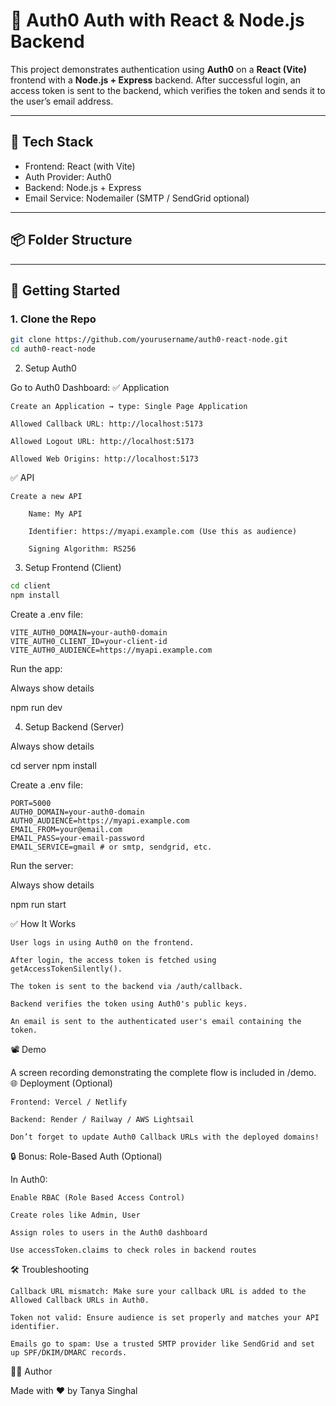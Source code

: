 # 🔐 Auth0 Auth with React & Node.js Backend

This project demonstrates authentication using **Auth0** on a **React (Vite)** frontend with a **Node.js + Express** backend. After successful login, an access token is sent to the backend, which verifies the token and sends it to the user’s email address.

---

## 🧩 Tech Stack

- Frontend: React (with Vite)
- Auth Provider: Auth0
- Backend: Node.js + Express
- Email Service: Nodemailer (SMTP / SendGrid optional)

---

## 📦 Folder Structure


---

## 🚀 Getting Started

### 1. Clone the Repo

```bash
git clone https://github.com/yourusername/auth0-react-node.git
cd auth0-react-node
```
2. Setup Auth0

Go to Auth0 Dashboard:
✅ Application

    Create an Application → type: Single Page Application

    Allowed Callback URL: http://localhost:5173

    Allowed Logout URL: http://localhost:5173

    Allowed Web Origins: http://localhost:5173

✅ API

    Create a new API

        Name: My API

        Identifier: https://myapi.example.com (Use this as audience)

        Signing Algorithm: RS256

3. Setup Frontend (Client)

```bash
cd client
npm install
```
Create a .env file:

``` .env
VITE_AUTH0_DOMAIN=your-auth0-domain
VITE_AUTH0_CLIENT_ID=your-client-id
VITE_AUTH0_AUDIENCE=https://myapi.example.com
```
Run the app:

Always show details

npm run dev

4. Setup Backend (Server)

Always show details

cd server
npm install

Create a .env file:

```
PORT=5000
AUTH0_DOMAIN=your-auth0-domain
AUTH0_AUDIENCE=https://myapi.example.com
EMAIL_FROM=your@email.com
EMAIL_PASS=your-email-password
EMAIL_SERVICE=gmail # or smtp, sendgrid, etc.
```
Run the server:

Always show details

npm run start

✅ How It Works

    User logs in using Auth0 on the frontend.

    After login, the access token is fetched using getAccessTokenSilently().

    The token is sent to the backend via /auth/callback.

    Backend verifies the token using Auth0's public keys.

    An email is sent to the authenticated user's email containing the token.

📽️ Demo

A screen recording demonstrating the complete flow is included in /demo.
🌐 Deployment (Optional)

    Frontend: Vercel / Netlify

    Backend: Render / Railway / AWS Lightsail

    Don’t forget to update Auth0 Callback URLs with the deployed domains!

🔒 Bonus: Role-Based Auth (Optional)

In Auth0:

    Enable RBAC (Role Based Access Control)

    Create roles like Admin, User

    Assign roles to users in the Auth0 dashboard

    Use accessToken.claims to check roles in backend routes

🛠️ Troubleshooting

    Callback URL mismatch: Make sure your callback URL is added to the Allowed Callback URLs in Auth0.

    Token not valid: Ensure audience is set properly and matches your API identifier.

    Emails go to spam: Use a trusted SMTP provider like SendGrid and set up SPF/DKIM/DMARC records.

👨‍💻 Author

Made with ❤️ by Tanya Singhal

